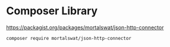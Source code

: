 # Composer Library
https://packagist.org/packages/mortalswat/json-http-connector

```
composer require mortalswat/json-http-connector
```
